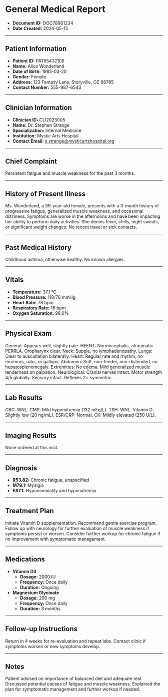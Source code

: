 # General Medical Report

*   **Document ID:** DOC78901234
*   **Date Created:** 2024-05-15

---

## Patient Information

*   **Patient ID:** PAT65432109
*   **Name:** Alice Wonderland
*   **Date of Birth:** 1985-03-20
*   **Gender:** Female
*   **Address:** 123 Fantasy Lane, Storyville, OZ 98765
*   **Contact Number:** 555-987-6543

---

## Clinician Information

*   **Clinician ID:** CLI2023005
*   **Name:** Dr. Stephen Strange
*   **Specialization:** Internal Medicine
*   **Institution:** Mystic Arts Hospital
*   **Contact Email:** s.strange@mysticartshospital.org

---

## Chief Complaint

Persistent fatigue and muscle weakness for the past 3 months.

---

## History of Present Illness

Ms. Wonderland, a 39-year-old female, presents with a 3-month history of progressive fatigue, generalized muscle weakness, and occasional dizziness. Symptoms are worse in the afternoons and have been impacting her ability to perform daily activities. She denies fever, chills, night sweats, or significant weight changes. No recent travel or sick contacts.

---

## Past Medical History

Childhood asthma, otherwise healthy. No known allergies.

---

## Vitals

*   **Temperature:** 37.1 °C
*   **Blood Pressure:** 118/76 mmHg
*   **Heart Rate:** 78 bpm
*   **Respiratory Rate:** 16 bpm
*   **Oxygen Saturation:** 98.0%

---

## Physical Exam

General: Appears well, slightly pale. HEENT: Normocephalic, atraumatic. PERRLA. Oropharynx clear. Neck: Supple, no lymphadenopathy. Lungs: Clear to auscultation bilaterally. Heart: Regular rate and rhythm, no murmurs, rubs, or gallops. Abdomen: Soft, non-tender, non-distended, no hepatosplenomegaly. Extremities: No edema. Mild generalized muscle tenderness on palpation. Neurological: Cranial nerves intact. Motor strength 4/5 globally. Sensory intact. Reflexes 2+ symmetric.

---

## Lab Results

CBC: WNL. CMP: Mild hyponatremia (132 mEq/L). TSH: WNL. Vitamin D: Slightly low (20 ng/mL). ESR/CRP: Normal. CK: Mildly elevated (250 U/L).

---

## Imaging Results

None ordered at this visit.

---

## Diagnosis

*   **R53.82:** Chronic fatigue, unspecified
*   **M79.1:** Myalgia
*   **E87.1:** Hypoosmolality and hyponatremia

---

## Treatment Plan

Initiate Vitamin D supplementation. Recommend gentle exercise program. Follow up with neurology for further evaluation of muscle weakness if symptoms persist or worsen. Consider further workup for chronic fatigue if no improvement with symptomatic management.

---

## Medications

*   **Vitamin D3**
    *   **Dosage:** 2000 IU
    *   **Frequency:** Once daily
    *   **Duration:** Ongoing
*   **Magnesium Glycinate**
    *   **Dosage:** 200 mg
    *   **Frequency:** Once daily
    *   **Duration:** 3 months

---

## Follow-up Instructions

Return in 4 weeks for re-evaluation and repeat labs. Contact clinic if symptoms worsen or new symptoms develop.

---

## Notes

Patient advised on importance of balanced diet and adequate rest. Discussed potential causes of fatigue and muscle weakness. Explained the plan for symptomatic management and further workup if needed.